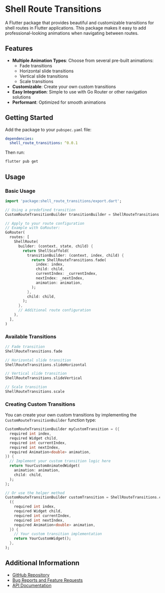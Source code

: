 

# Shell Route Transitions

A Flutter package that provides beautiful and customizable transitions for shell routes in Flutter applications. This package makes it easy to add professional-looking animations when navigating between routes.

## Features

- **Multiple Animation Types**: Choose from several pre-built animations:
  - Fade transitions
  - Horizontal slide transitions
  - Vertical slide transitions
  - Scale transitions
- **Customizable**: Create your own custom transitions
- **Easy Integration**: Simple to use with Go Router or other navigation solutions
- **Performant**: Optimized for smooth animations

## Getting Started

Add the package to your `pubspec.yaml` file:

```yaml
dependencies:
  shell_route_transitions: ^0.0.1
```

Then run:

```bash
flutter pub get
```

## Usage

### Basic Usage

```dart
import 'package:shell_route_transitions/export.dart';

// Using a predefined transition
CustomRouteTransitionBuilder transitionBuilder = ShellRouteTransitions.fade;

// Apply to your route configuration
// Example with GoRouter:
GoRouter(
  routes: [
    ShellRoute(
      builder: (context, state, child) {
        return ShellScaffold(
          transitionBuilder: (context, index, child) {
            return ShellRouteTransitions.fade(
              index: index,
              child: child,
              currentIndex: _currentIndex,
              nextIndex: _nextIndex,
              animation: animation,
            );
          },
          child: child,
        );
      },
      // Additional route configuration
    ),
  ],
)
```

### Available Transitions

```dart
// Fade transition
ShellRouteTransitions.fade

// Horizontal slide transition
ShellRouteTransitions.slideHorizontal

// Vertical slide transition
ShellRouteTransitions.slideVertical

// Scale transition
ShellRouteTransitions.scale
```

### Creating Custom Transitions

You can create your own custom transitions by implementing the `CustomRouteTransitionBuilder` function type:

```dart
CustomRouteTransitionBuilder myCustomTransition = ({
  required int index,
  required Widget child,
  required int currentIndex,
  required int nextIndex,
  required Animation<double> animation,
}) {
  // Implement your custom transition logic here
  return YourCustomAnimatedWidget(
    animation: animation,
    child: child,
  );
};

// Or use the helper method
CustomRouteTransitionBuilder customTransition = ShellRouteTransitions.createCustomTransition(
  ({
    required int index,
    required Widget child,
    required int currentIndex,
    required int nextIndex,
    required Animation<double> animation,
  }) {
    // Your custom transition implementation
    return YourCustomWidget();
  },
);
```

## Additional Informationn

- [GitHub Repository](https://github.com/BawarX/shelll_route_animation)
- [Bug Reports and Feature Requests](https://github.com/BawarX/shelll_route_animation/issues)
- [API Documentation](https://pub.dev/documentation/shell_route_transitions/latest/)
